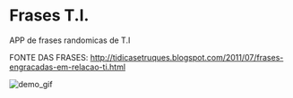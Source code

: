 # Frases T.I.

APP de frases randomicas de T.I

FONTE DAS FRASES:
http://tidicasetruques.blogspot.com/2011/07/frases-engracadas-em-relacao-ti.html

![demo_gif](https://user-images.githubusercontent.com/17034932/72228525-20c6a300-3586-11ea-87ca-4895a61f5955.gif)
